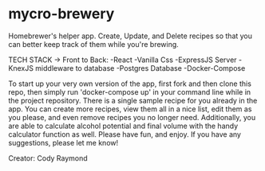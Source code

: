 # mycro-brewery
Homebrewer's helper app. Create, Update, and Delete recipes so that you can better keep track of them while you're brewing.


TECH STACK ->
Front to Back:
-React
-Vanilla Css
-ExpressJS Server
-KnexJS middleware to database
-Postgres Database
-Docker-Compose

To start up your very own version of the app, first fork and then clone this repo, then simply run 'docker-compose up' in your command line while in the project repository. There is a single sample recipe for you already in the app. You can create more recipes, view them all in a nice list, edit them as you please, and even remove recipes you no longer need. Additionally, you are able to calculate alcohol potential and final volume with the handy calculator function as well. Please have fun, and enjoy. If you have any suggestions, please let me know!

Creator: Cody Raymond
